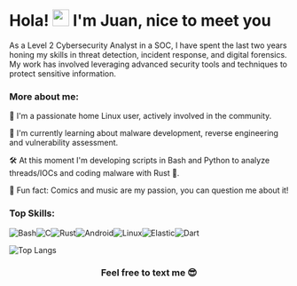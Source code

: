 # Hola! <img src="https://media.giphy.com/media/hvRJCLFzcasrR4ia7z/giphy.gif" width="30px"> I'm Juan, nice to meet you

As a Level 2 Cybersecurity Analyst in a SOC, I have spent the last two years honing my skills in threat detection, incident response, and digital forensics. My work has involved leveraging advanced security tools and techniques to protect sensitive information.  

### More about me:
  
🐧 I'm a passionate home Linux user, actively involved in the community. 

🌱 I'm currently learning about malware development, reverse engineering and vulnerability assessment.  

🛠️ At this moment I'm developing scripts in Bash and Python to analyze threads/IOCs and coding malware with Rust 🦀.  

🧙 Fun fact: Comics and music are my passion, you can question me about it!

### Top Skills:
![Bash](https://img.shields.io/badge/bash-%2320232a.svg?style=for-the-badge&logo=zsh&logoColor=%2361DAFB)![C](https://img.shields.io/badge/c/c++-black?style=for-the-badge&logo=c#.js&logoColor=white)![Rust](https://img.shields.io/badge/rust-%23E0234E.svg?style=for-the-badge&logo=rust&logoColor=white)![Android](https://img.shields.io/badge/android-6DA55F?style=for-the-badge&logo=android&logoColor=white)![Linux](https://img.shields.io/badge/linux-hotpink.svg?style=for-the-badge&logo=linux&logoColor=white)![Elastic](https://img.shields.io/badge/Elastic-4EA94B.svg?style=for-the-badge&logo=elastic&logoColor=white)![Dart](https://img.shields.io/badge/Dart-3982CE?style=for-the-badge&logo=Dart&logoColor=white)


![Top Langs](https://github-readme-stats.vercel.app/api/top-langs/?username=juanAlerta&layout=compact&theme=dark&hide_border=true)


<div align="center">

### Feel free to text me 😎

</div>
